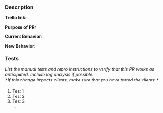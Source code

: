 ### Description

**Trello link:**


**Purpose of PR:**


**Current Behavior:**


**New Behavior:**


### Tests
_List the manual tests and repro instructions to verify that this PR works as anticipated. Include log analysis if possible.\
:exclamation: If this change impacts clients, make sure that you have tested the clients :exclamation:_


1. Test 1
2. Test 2
3. Test 3\
...

